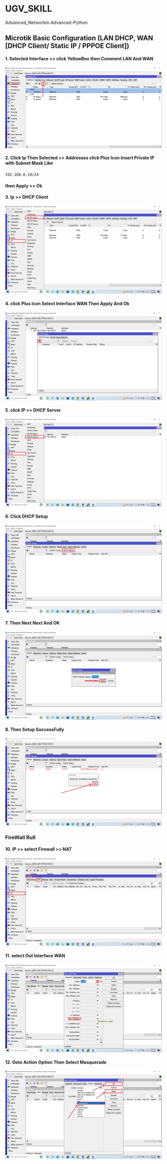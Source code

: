 # UGV_SKILL
Advanced_Networkin Advanced-Python

 ## Microtik Basic Configuration (LAN DHCP, WAN [DHCP Client/ Static IP / PPPOE Client]) 


#### 1. Selected Interface >> click YellowBox then Comment LAN And WAN
<img src="img/2022-11-18 (1).png">

#### 2. Click Ip Then Selected >> Addresses click Plus Icon Insert Private IP with Subnet Mask Like
`` 192.168.0.10/24 `` 
#### then Apply >> Ok



#### 3. Ip >> DHCP Client 

<img src="img/2022-11-18 (2).png">


#### 4. click Plus Icon  Select Interface WAN Then Apply And Ok
<img src="img/2022-11-18 (8).png">

#### 5. click IP >> DHCP Server
<img src="img/2022-11-18 (7).png">

<!-- <img src="img/2022-11-18 (9).png">


<img src="img/2022-11-18 (10).png"> -->


#### 6. Click DHCP Setup 
<img src="img/2022-11-18 (11).png">

#### 7. Then Next Next And OK
<img src="img/2022-11-18 (12).png">


#### 8. Then Setup SuccessFully
<img src="img/2022-11-18 (13).png">



### FireWall Rull
#### 10. IP >> select Firewall >> NAT
<img src="img/2022-11-18 (14).png">

#### 11. select Out Interface WAN 
<img src="img/2022-11-18 (15).png">

#### 12. Goto Action Option Then Select Masquerade
<img src="img/2022-11-18 (16).png">


